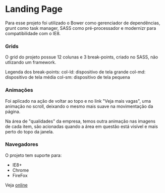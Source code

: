 # Landing Page #

Para esse projeto foi utilizado o Bower como gerenciador de dependências, grunt como task manager, SASS como pré-processador e modernizr para compatibilidade com o IE8.


### Grids ###

O grid do projeto possue 12 colunas e 3 break-points, criado no SASS, não utlizando um framework.

Legenda dos break-points:
col-ld: dispositivo de tela grande
col-md: dispositivo de tela média
col-sm: dispositivo de tela pequena


### Animações ###

Foi aplicado na ação de voltar ao topo e no link "Veja mais vagas", uma animação no scroll, deixando o mesmo mais suave na movimentação da página.

Na área de "qualidades" da empresa, temos outra animação nas imagens de cada item, são acionadas quando a área em questão está visível e mais perto do topo da janela.


### Navegadores ###

 O projeto tem suporte para:

* IE8+
* Chrome
* FireFox


Veja [online](http://www.beduardo.com/lab/landingPage)
